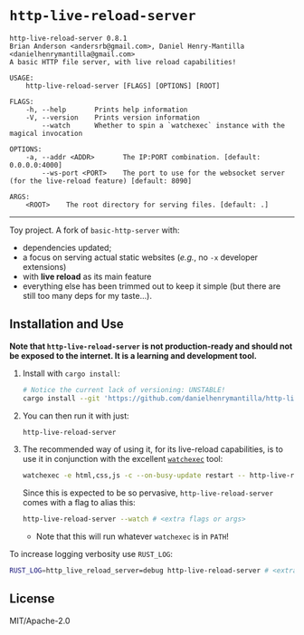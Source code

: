 # `http-live-reload-server`

```console
http-live-reload-server 0.8.1
Brian Anderson <andersrb@gmail.com>, Daniel Henry-Mantilla <danielhenrymantilla@gmail.com>
A basic HTTP file server, with live reload capabilities!

USAGE:
    http-live-reload-server [FLAGS] [OPTIONS] [ROOT]

FLAGS:
    -h, --help       Prints help information
    -V, --version    Prints version information
        --watch      Whether to spin a `watchexec` instance with the magical invocation

OPTIONS:
    -a, --addr <ADDR>       The IP:PORT combination. [default: 0.0.0.0:4000]
        --ws-port <PORT>    The port to use for the websocket server (for the live-reload feature) [default: 8090]

ARGS:
    <ROOT>    The root directory for serving files. [default: .]
```

___

Toy project. A fork of `basic-http-server` with:

  - dependencies updated;
  - a focus on serving actual static websites
    (_e.g._, no `-x` developer extensions)
  - with **live reload** as its main feature
  - everything else has been trimmed out to keep it simple (but there are
    still too many deps for my taste…).

## Installation and Use

**Note that `http-live-reload-server` is not production-ready and should not be
exposed to the internet. It is a learning and development tool.**

 1. Install with `cargo install`:

    ```bash
    # Notice the current lack of versioning: UNSTABLE!
    cargo install --git 'https://github.com/danielhenrymantilla/http-live-reload-server.rs'
    ```

 1. You can then run it with just:

    ```bash
    http-live-reload-server
    ```

 1. The recommended way of using it, for its live-reload capabilities, is to
    use it in conjunction with the excellent [`watchexec`] tool:

    ```bash
    watchexec -e html,css,js -c --on-busy-update restart -- http-live-reload-server # <extra flags or args>
    ```

    Since this is expected to be so pervasive, `http-live-reload-server` comes
    with a flag to alias this:

    ```bash
    http-live-reload-server --watch # <extra flags or args>
    ```

      - Note that this will run whatever `watchexec` is in `PATH`!

[`watchexec`]: https://watchexec.github.io/

To increase logging verbosity use `RUST_LOG`:

```sh
RUST_LOG=http_live_reload_server=debug http-live-reload-server # <extra flags or args>
```

## License

MIT/Apache-2.0
